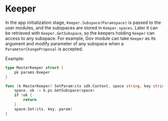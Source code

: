 # Keeper

In the app initialization stage, `Keeper.Subspace(Paramspace)` is passed to the user modules, and the subspaces are stored in `Keeper.spaces`. Later it can be retrieved with `Keeper.GetSubspace`, so the keepers holding `Keeper` can access to any subspace. For example, Gov module can take `Keeper` as its argument and modify parameter of any subspace when a `ParameterChangeProposal` is accepted.  

Example:

```go
type MasterKeeper struct {
	pk params.Keeper
}

func (k MasterKeeper) SetParam(ctx sdk.Context, space string, key string, param interface{}) {
	space, ok := k.ps.GetSubspace(space)
	if !ok {
		return
	}
	space.Set(ctx, key, param)
}
```
